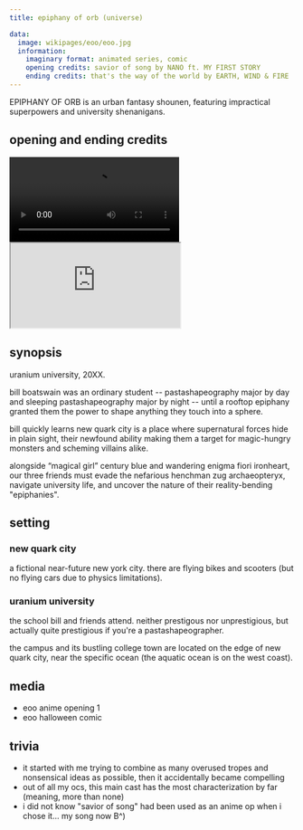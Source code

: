 ```yaml
---
title: epiphany of orb (universe)

data:
  image: wikipages/eoo/eoo.jpg
  information:
    imaginary format: animated series, comic
    opening credits: savior of song by NANO ft. MY FIRST STORY
    ending credits: that's the way of the world by EARTH, WIND & FIRE
---
```


EPIPHANY OF ORB is an urban fantasy shounen, featuring impractical superpowers and university shenanigans.

## opening and ending credits

<video controls>
  <source src="https://va.media.tumblr.com/tumblr_r9pc62fPSM1wrmzr9_720.mp4" type="video/mp4">
  (audio player not supported)
</video>

<div class="iframecontainer">
  <iframe src="https://www.youtube.com/embed/QhW3P7_jvWY" title="that's the way of the world" allow="fullscreen"></iframe>
</div>

## synopsis

uranium university, 20XX.

bill boatswain was an ordinary student -- pastashapeography major by day and sleeping pastashapeography major by night -- until a rooftop epiphany granted them the power to shape anything they touch into a sphere.

bill quickly learns new quark city is a place where supernatural forces hide in plain sight, their newfound ability making them a target for magic-hungry monsters and scheming villains alike.

alongside “magical girl” century blue and wandering enigma fiori ironheart, our three friends must evade the nefarious henchman zug archaeopteryx, navigate university life, and uncover the nature of their reality-bending "epiphanies".

## setting

### new quark city

a fictional near-future new york city. there are flying bikes and scooters (but no flying cars due to physics limitations).

### uranium university

the school bill and friends attend. neither prestigous nor unprestigious, but actually quite prestigious if you're a pastashapeographer.

the campus and its bustling college town are located on the edge of new quark city, near the specific ocean (the aquatic ocean is on the west coast).

## media

- eoo anime opening 1
- eoo halloween comic

## trivia

- it started with me trying to combine as many overused tropes and nonsensical ideas as possible, then it accidentally became compelling
- out of all my ocs, this main cast has the most characterization by far (meaning, more than none)
- i did not know "savior of song" had been used as an anime op when i chose it... my song now B^)
